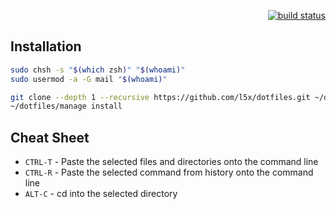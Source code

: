 <p align="right">
    <a href="https://travis-ci.org/l5x/dotfiles">
        <img src="https://travis-ci.org/l5x/dotfiles.svg?branch=master"
             alt="build status">
    </a>
</p>

## Installation

```sh
sudo chsh -s "$(which zsh)" "$(whoami)"
sudo usermod -a -G mail "$(whoami)"

git clone --depth 1 --recursive https://github.com/l5x/dotfiles.git ~/dotfiles
~/dotfiles/manage install

```

## Cheat Sheet

- `CTRL-T` - Paste the selected files and directories onto the command line
- `CTRL-R` - Paste the selected command from history onto the command line
- `ALT-C` - cd into the selected directory
